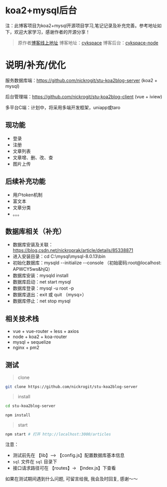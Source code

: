 # koa2+mysql后台

注：此博客项目为koa2+mysql开源项目学习,笔记记录及补充完善。参考地址如下，欢迎大家学习，感谢作者的开源分享！

> 原作者[博客线上地址](http://www.cykspace.com)
> 博客地址：[cykspace](https://github.com/chenyinkai/cykspace)
> 博客后台：[cykspace-node](https://github.com/chenyinkai/cykspace-node)

# 说明/补充/优化
服务数据库端：https://github.com/nickrogit/stu-koa2blog-server (koa2 + mysql)

后台管理端：https://github.com/nickrogit/stu-koa2blog-client (vue + iview)

多平台C端：计划中，将采用多端开发框架，uniapp或taro
## 现功能
+ 登录
+ 注册
+ 文章列表
+ 文章增、删、改、查
+ 图片上传
## 后续补充功能
+ 用户token机制
+ 富文本
+ 文章分类
+ 。。。

## 数据库相关（补充）

+ 数据库安装及关联：https://blog.csdn.net/nickroprak/article/details/85338871
+ 进入安装目录：cd C:\mysql\mysql-8.0.13\bin
+ 初始化数据库：mysqld --initialize --console （初始密码:root@localhost: APWCY5ws&hjQ）
+ 数据库安装：mysqld install
+ 数据库启动：net start mysql
+ 数据库登录：mysql -u root -p
+ 数据库退出：exit 或 quit （mysq>）
+ 数据库停止：net stop mysql

## 相关技术栈

+ vue + vue-router + less + axios
+ node + koa2 + koa-router
+ mysql + sequelize
+ nginx + pm2

## 测试

> clone

```bash
git clone https://github.com/nickrogit/stu-koa2blog-server
```

> install

```bash
cd stu-koa2blog-server

npm install
```

> start

```bash
npm start # 打开 http://localhost:3000/articles
```

注意：

+ 测试前先在 【lib】—> 【config.js】配置数据库基本信息
+ `sql` 文件在 `sql` 目录下
+ 接口请求路径可在 【routes】-> 【index.js】下查看

如果在测试期间遇到什么问题, 可留言给我, 我会及时回复, 感谢～～


